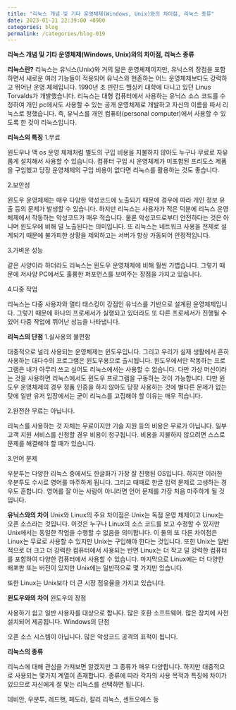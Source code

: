 ```yaml
---
title: "리눅스 개념 및 기타 운영체제(Windows, Unix)와의 차이점, 리눅스 종류"
date: 2023-01-21 22:39:00 +0900
categories: blog
permalink: /categories/blog-019
---
```


**리눅스 개념 및 기타 운영체제(Windows, Unix)와의 차이점, 리눅스 종류**

**리눅스란?**
리눅스는 유닉스(Unix)와 거의 닮은 운영체제이지만, 유닉스의 장점을 포함하면서 새로운 여러 기능들이 적용되어 유닉스와 현존하는 어느 운영체제보다도 강력하고 뛰어난 운영 체제입니다. 1990년 초 핀란드 헬싱키 대학에 다니고 있던 Linus Torvalds가 개발했습니다. 리눅스는 대형 컴퓨터에서 사용하는 유닉스 소스 코드를 수정하여 개인 pc에서도 사용할 수 있는 공개 운영체제로 개발하고 자신의 이름을 따서 리눅스로 정했습니다. 즉, 유닉스를 개인 컴퓨터(personal computer)에서 사용할 수 있도록 한 것이 리눅스입니다.

**리눅스의 특징**
1.무료

윈도우나 맥 os 운영 체제처럼 별도의 구입 비용을 지불하지 않아도 누구나 무료로 자유롭게 설치해서 사용할 수 있습니다. 컴퓨터 구입 시 운영체제가 미포함된 프리도스 제품을 구입했고 당장 운영체제의 구입 비용이 없다면 리눅스를 활용하는 것도 좋습니다.

2.보안성

윈도우 운영체제는 매우 다양한 악성코드에 노출되기 때문에 경우에 따라 개인 정보 유출 등의 문제가 발생할 수 있습니다. 하지만 리눅스는 사용자가 적은 덕분에 리눅스 운영체제에서 작동하는 악성코드가 매우 적습니다. 물론 악성코드로부터 안전하다는 것은 아니며 윈도우에 비해 덜 노출된다는 의미입니다. 또 리눅스는 네트워크 사용을 전제로 설계되기 때문에 불가피한 상황을 제외하고는 서버가 항상 가동되어 안정적입니다. 

3.가벼운 성능

같은 사양이라 하더라도 리눅스는 윈도우 운영체제에 비해 훨씬 가볍습니다. 그렇기 때문에 저사양 PC에서도 훌륭한 퍼포먼스를 보여주는 장점을 가지고 있습니다.

 

4.다중 작업

리눅스는 다중 사용자와 멀티 태스킹이 강점인 유닉스를 기반으로 설계된 운영체제입니다. 그렇기 때문에 하나의 프로세서가 실행되고 있더라도 또 다른 프로세서가 진행될 수 있어 다중 작업에 뛰어난 성능을 나타냅니다.

**리눅스의 단점**
1.실사용의 불편함

대중적으로 널리 사용되는 운영체제는 윈도우입니다. 그리고 우리가 실제 생활에서 흔히 사용하는 대다수의 프로그램은 윈도우용으로 출시됩니다. 윈도우에서만 작동하는 프로그램은 내가 아무리 쓰고 싶어도 리눅스에서는 사용할 수 없습니다. 다만 가상 머신이라는 것을 사용하면 리눅스에서도 윈도우 프로그램을 구동하는 것이 가능합니다. 다만 윈도우 운영체제의 경우 정품 인증을 하지 않아도 당장 사용하는 것에 별다른 문제가 없는 탓에 일반 유저 입장에서는 굳이 리눅스를 고집해야 할 이유는 매우 적습니다.

2.완전한 무료는 아닙니다.

리눅스를 사용하는 것 자체는 무료이지만 기술 지원 등의 비용은 무료가 아닙니다. 일부 고객 지원 서비스를 신청할 경우 비용이 청구됩니다. 비용을 지불하지 않으려면 스스로 문제를 해결해야 할 때가 있습니다.

3.언어 문제

우분투는 다양한 리눅스 중에서도 한글화가 가장 잘 진행된 OS입니다. 하지만 이러한 우분투도 수시로 영어를 마주하게 됩니다. 그리고 때때로 한글 입력 문제로 고생하는 경우도 흔합니다. 영어를 잘 아는 사람이 아니라면 언어 문제를 가장 처음 마주하게 될 것 입니다.

 

**유닉스와의 차이**
Unix와 Linux의 주요 차이점은 Unix는 독점 운영 체제이고 Linux는 오픈 소스라는 것입니다. 이것은 누구나 Linux의 소스 코드를 보고 수정할 수 있지만 Unix에서는 동일한 작업을 수행할 수 없음을 의미합니다. 이 둘의 또 다른 차이점은 Linux는 무료로 사용할 수 있지만 Unix는 구입해야 한다는 것입니다.
또한 Unix는 일반적으로 더 크고 더 강력한 컴퓨터에서 사용되는 반면 Linux는 더 작고 덜 강력한 컴퓨터를 포함하여 다양한 컴퓨터에서 사용할 수 있습니다. 마지막으로 Linux에는 더 다양한 배포판 또는 버전이 있지만 Unix에는 일반적으로 몇 가지만 있습니다.

또한 Linux는 Unix보다 더 큰 시장 점유율을 가지고 있습니다.

**윈도우와의 차이**
윈도우의 장점

사용하기 쉽고 일반 사용자를 대상으로 합니다.
많은 호환 소프트웨어.
많은 장치에 사전 설치되어 제공됩니다.
Windows의 단점

오픈 소스 시스템이 아닙니다.
많은 악성코드 공격의 표적이 됩니다.

**리눅스의 종류**

리눅스에 대해 관심을 가져보면 알겠지만 그 종류가 매우 다양합니다. 하지만 대중적으로 사용되는 몇가지 계열이 존재합니다. 종류에 따라 각자의 사용 목적과 특징에 차이가 있으므로 자신에게 잘 맞는 리눅스를 선택하면 됩니다.
 

데비안, 우분투, 레드햇, 페도라, 칼리 리눅스, 센트오에스 등